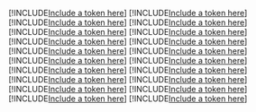 [!INCLUDE[Include a token here](refs1522288042002/r1.md)]
[!INCLUDE[Include a token here](refs1522288042002/r2.md)]
[!INCLUDE[Include a token here](refs1522288042002/r3.md)]
[!INCLUDE[Include a token here](refs1522288042002/r4.md)]
[!INCLUDE[Include a token here](refs1522288042002/r5.md)]
[!INCLUDE[Include a token here](refs1522288042002/r6.md)]
[!INCLUDE[Include a token here](refs1522288042002/r7.md)]
[!INCLUDE[Include a token here](refs1522288042002/r8.md)]
[!INCLUDE[Include a token here](refs1522288042002/r9.md)]
[!INCLUDE[Include a token here](refs1522288042002/r10.md)]
[!INCLUDE[Include a token here](refs1522288042002/r11.md)]
[!INCLUDE[Include a token here](refs1522288042002/r12.md)]
[!INCLUDE[Include a token here](refs1522288042002/r13.md)]
[!INCLUDE[Include a token here](refs1522288042002/r14.md)]
[!INCLUDE[Include a token here](refs1522288042002/r15.md)]
[!INCLUDE[Include a token here](refs1522288042002/r16.md)]
[!INCLUDE[Include a token here](refs1522288042002/r17.md)]
[!INCLUDE[Include a token here](refs1522288042002/r18.md)]
[!INCLUDE[Include a token here](refs1522288042002/r19.md)]
[!INCLUDE[Include a token here](refs1522288042002/r20.md)]